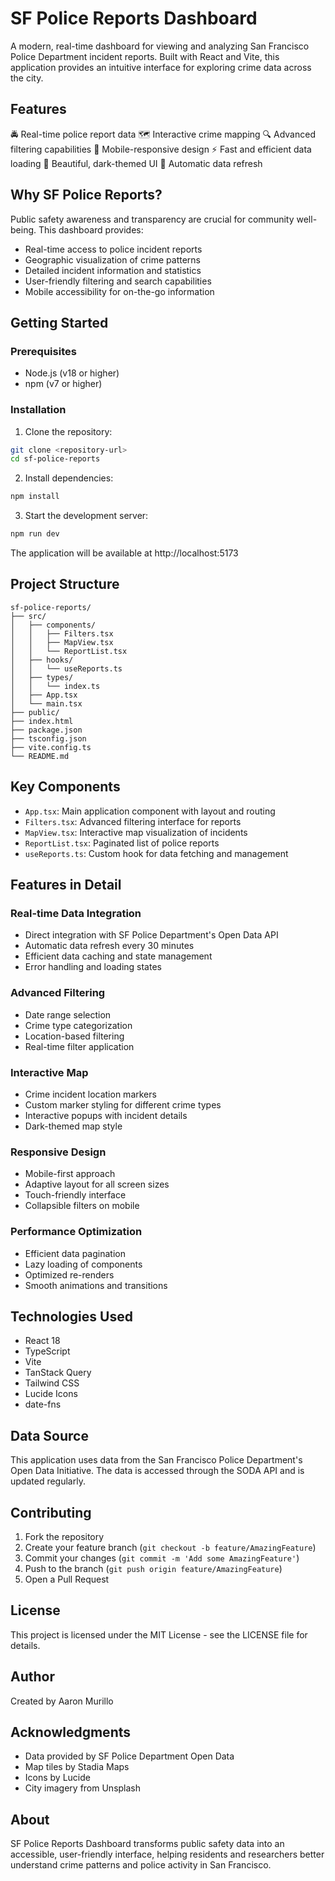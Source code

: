 # SF Police Reports Dashboard

A modern, real-time dashboard for viewing and analyzing San Francisco Police Department incident reports. Built with React and Vite, this application provides an intuitive interface for exploring crime data across the city.

## Features

🚔 Real-time police report data
🗺️ Interactive crime mapping
🔍 Advanced filtering capabilities
📱 Mobile-responsive design
⚡ Fast and efficient data loading
🎨 Beautiful, dark-themed UI
🔄 Automatic data refresh

## Why SF Police Reports?

Public safety awareness and transparency are crucial for community well-being. This dashboard provides:

- Real-time access to police incident reports
- Geographic visualization of crime patterns
- Detailed incident information and statistics
- User-friendly filtering and search capabilities
- Mobile accessibility for on-the-go information

## Getting Started

### Prerequisites

- Node.js (v18 or higher)
- npm (v7 or higher)

### Installation

1. Clone the repository:
```bash
git clone <repository-url>
cd sf-police-reports
```

2. Install dependencies:
```bash
npm install
```

3. Start the development server:
```bash
npm run dev
```

The application will be available at http://localhost:5173

## Project Structure

```
sf-police-reports/
├── src/
│   ├── components/
│   │   ├── Filters.tsx
│   │   ├── MapView.tsx
│   │   └── ReportList.tsx
│   ├── hooks/
│   │   └── useReports.ts
│   ├── types/
│   │   └── index.ts
│   ├── App.tsx
│   └── main.tsx
├── public/
├── index.html
├── package.json
├── tsconfig.json
├── vite.config.ts
└── README.md
```

## Key Components

- `App.tsx`: Main application component with layout and routing
- `Filters.tsx`: Advanced filtering interface for reports
- `MapView.tsx`: Interactive map visualization of incidents
- `ReportList.tsx`: Paginated list of police reports
- `useReports.ts`: Custom hook for data fetching and management

## Features in Detail

### Real-time Data Integration

- Direct integration with SF Police Department's Open Data API
- Automatic data refresh every 30 minutes
- Efficient data caching and state management
- Error handling and loading states

### Advanced Filtering

- Date range selection
- Crime type categorization
- Location-based filtering
- Real-time filter application

### Interactive Map

- Crime incident location markers
- Custom marker styling for different crime types
- Interactive popups with incident details
- Dark-themed map style

### Responsive Design

- Mobile-first approach
- Adaptive layout for all screen sizes
- Touch-friendly interface
- Collapsible filters on mobile

### Performance Optimization

- Efficient data pagination
- Lazy loading of components
- Optimized re-renders
- Smooth animations and transitions

## Technologies Used

- React 18
- TypeScript
- Vite
- TanStack Query
- Tailwind CSS
- Lucide Icons
- date-fns

## Data Source

This application uses data from the San Francisco Police Department's Open Data Initiative. The data is accessed through the SODA API and is updated regularly.

## Contributing

1. Fork the repository
2. Create your feature branch (`git checkout -b feature/AmazingFeature`)
3. Commit your changes (`git commit -m 'Add some AmazingFeature'`)
4. Push to the branch (`git push origin feature/AmazingFeature`)
5. Open a Pull Request

## License

This project is licensed under the MIT License - see the LICENSE file for details.

## Author

Created by Aaron Murillo

## Acknowledgments

- Data provided by SF Police Department Open Data
- Map tiles by Stadia Maps
- Icons by Lucide
- City imagery from Unsplash

## About

SF Police Reports Dashboard transforms public safety data into an accessible, user-friendly interface, helping residents and researchers better understand crime patterns and police activity in San Francisco.